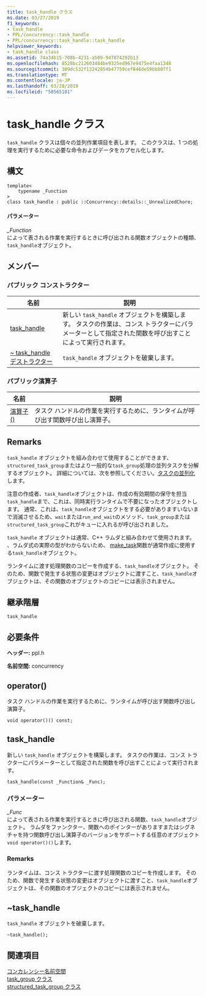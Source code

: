 ```yaml
---
title: task_handle クラス
ms.date: 03/27/2019
f1_keywords:
- task_handle
- PPL/concurrency::task_handle
- PPL/concurrency::task_handle::task_handle
helpviewer_keywords:
- task_handle class
ms.assetid: 74a34b15-708b-4231-a509-947874292b13
ms.openlocfilehash: 8528bc212603484be9325ed967e9475e4faa1348
ms.sourcegitcommit: 309dc532f13242854b47759cef846de59bb807f1
ms.translationtype: MT
ms.contentlocale: ja-JP
ms.lasthandoff: 03/28/2019
ms.locfileid: "58565101"
---
```

# <a name="taskhandle-class"></a>task_handle クラス

`task_handle` クラスは個々の並列作業項目を表します。 このクラスは、1 つの処理を実行するために必要な命令およびデータをカプセル化します。

## <a name="syntax"></a>構文

```
template<
    typename _Function
>
class task_handle : public ::Concurrency::details::_UnrealizedChore;
```

#### <a name="parameters"></a>パラメーター

*_Function*<br/>
によって表される作業を実行するときに呼び出される関数オブジェクトの種類、`task_handle`オブジェクト。

## <a name="members"></a>メンバー

### <a name="public-constructors"></a>パブリック コンストラクター

|名前|説明|
|----------|-----------------|
|[task_handle](#task_handle)|新しい `task_handle` オブジェクトを構築します。 タスクの作業は、コンス トラクターにパラメーターとして指定された関数を呼び出すことによって実行されます。|
|[~ task_handle デストラクター](#dtor)|`task_handle` オブジェクトを破棄します。|

### <a name="public-operators"></a>パブリック演算子

|名前|説明|
|----------|-----------------|
|[演算子 ()](#task_handle__operator_call)|タスク ハンドルの作業を実行するために、ランタイムが呼び出す関数呼び出し演算子。|

## <a name="remarks"></a>Remarks

`task_handle` オブジェクトを組み合わせて使用することができます、`structured_task_group`またはより一般的な`task_group`処理の並列タスクを分解するオブジェクト。 詳細については、次を参照してください。[タスクの並列化](../../../parallel/concrt/task-parallelism-concurrency-runtime.md)します。

注意の作成者、`task_handle`オブジェクトは、作成の有効期間の保守を担当`task_handle`まで、これは、同時実行ランタイムで不要になったオブジェクトします。 通常、これは、`task_handle`オブジェクトをする必要がありますいないまで消滅させるため、`wait`または`run_and_wait`のメソッド、`task_group`または`structured_task_group`これがキューに入れるが呼び出されました。

`task_handle` オブジェクトは通常、C++ ラムダと組み合わせて使用されます。 、ラムダ式の実際の型がわからないため、 [make_task](concurrency-namespace-functions.md#make_task)関数が通常作成に使用する`task_handle`オブジェクト。

ランタイムに渡す処理関数のコピーを作成する、`task_handle`オブジェクト。 そのため、関数で発生する状態の変更はオブジェクトに渡すこと、`task_handle`オブジェクトは、その関数のオブジェクトのコピーには表示されません。

## <a name="inheritance-hierarchy"></a>継承階層

`task_handle`

## <a name="requirements"></a>必要条件

**ヘッダー:** ppl.h

**名前空間:** concurrency

##  <a name="task_handle__operator_call"></a> operator()

タスク ハンドルの作業を実行するために、ランタイムが呼び出す関数呼び出し演算子。

```
void operator()() const;
```

## <a name="taskhandle"></a>task_handle

新しい `task_handle` オブジェクトを構築します。 タスクの作業は、コンス トラクターにパラメーターとして指定された関数を呼び出すことによって実行されます。

```
task_handle(const _Function& _Func);
```

### <a name="parameters"></a>パラメーター

*_Func*<br/>
によって表される作業を実行するときに呼び出される関数、`task_handle`オブジェクト。 ラムダをファンクター、関数へのポインターがありますまたはシグネチャを持つ関数呼び出し演算子のバージョンをサポートする任意のオブジェクト`void operator()()`します。

### <a name="remarks"></a>Remarks

ランタイムは、コンス トラクターに渡す処理関数のコピーを作成します。 そのため、関数で発生する状態の変更はオブジェクトに渡すこと、`task_handle`オブジェクトは、その関数のオブジェクトのコピーには表示されません。

##  <a name="dtor"></a> ~task_handle

`task_handle` オブジェクトを破棄します。

```
~task_handle();
```

## <a name="see-also"></a>関連項目

[コンカレンシー名前空間](concurrency-namespace.md)<br/>
[task_group クラス](task-group-class.md)<br/>
[structured_task_group クラス](structured-task-group-class.md)
